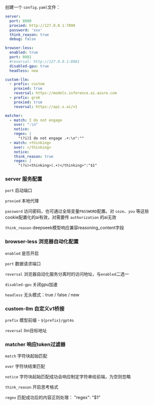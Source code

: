 创建一个 `config.yaml`文件：

```config.yaml
server:
  port: 8080
  proxied: http://127.0.0.1:7890
  password: 'xxx'
  think_reason: true
  debug: false

browser-less:
  enabled: true
  port: 8081
  #reversal: http://127.0.0.1:8081
  disabled-gpu: true
  headless: new

custom-llm:
  - prefix: custom
    proxied: true
    reversal: https://models.inference.ai.azure.com
  - prefix: grok
    proxied: true
    reversal: https://api.x.ai/v1

matcher:
  - match: I do not engage
    over: ":\n"
    notice:
    regex: |
      "(?i)I do not engage .+:\n":""
  - match: <thinking>
    over: </thinking>
    notice:
    think_reason: true
    regex: |
      "(?s)<thinking>(.+)</thinking>":"$1"
```

### server 服务配置

`port` 启动端口

`proxied` 本地代理

`password` 访问密码，也可通过全局变量`PASSWORD`配置。对 `coze`、`you` 等这些cookie配置化的ai有效，对需要传 `authorization` 的ai无效

`think_reason` deepseek模型响应兼容reasoning_content字段

### browser-less 浏览器自动化配置

`enabled` 是否开启

`port` 数据请求端口

`reversal` 浏览器自动化服务分离时的访问地址，与`enabled`二选一

`disabled-gpu` 关闭gpu加速

`headless` 无头模式：true / false / new

### custom-llm 自定义v1桥接

`prefix` 模型前缀 - `${prefix}/gpt4o`

`reversal` llm目标地址

### matcher 响应token过滤器

`match` 字符块起始匹配

`over` 字符块结束匹配

`notice` 字符块起始匹配成功会响应制定字符串给前端，为空则忽略

`think_reason` 开启思考格式

`regex` 匹配成功后的内容正则处理： "regex": "$1"
